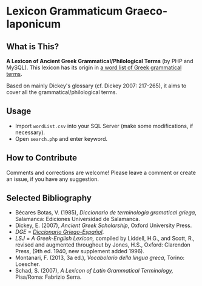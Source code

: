 # Lexicon Grammaticum Graeco-Iaponicum

## What is This?
**A Lexicon of Ancient Greek Grammatical/Philological Terms** (by PHP and MySQL). This lexicon has its origin in [a word list of Greek grammatical terms](https://www.stromateis.info/zib/gramm_term.html). 


Based on mainly Dickey's glossary (cf. Dickey 2007: 217-265), it aims to cover all the grammatical/philological terms.

## Usage
- Import `wordList.csv` into your SQL Server (make some modifications, if necessary).
- Open `search.php` and enter keyword.

## How to Contribute
Comments and corrections are welcome! Please leave a comment or create an issue, if you have any suggestion. 

## Selected Bibliography

- Bécares Botas, V. (1985), *Diccionario de terminología gramatical griega*, Salamanca: Ediciones Universidad de Salamanca.
- Dickey, E. (2007), *Ancient Greek Scholarship*, Oxford University Press.
- *DGE* = [*Diccionario Griego-Español*](http://dge.cchs.csic.es).
- *LSJ* = *A Greek-English Lexicon,* compiled by Liddell, H.G., and Scott, R., revised and augmented throughout by Jones, H.S., Oxford: Clarendon Press, (9th ed. 1940, new supplement added 1996).
- Montanari, F. (2013, 3a ed.), *Vocabolario della lingua greca*, Torino: Loescher.
- Schad, S. (2007), *A Lexicon of Latin Grammatical Terminology,* Pisa/Roma: Fabrizio Serra.




